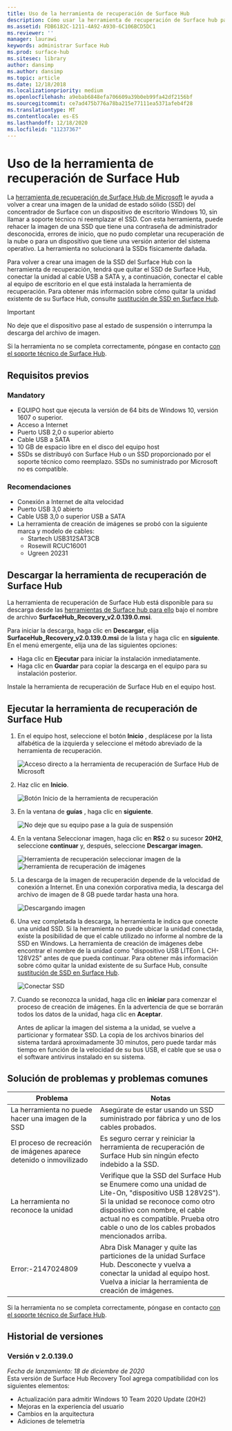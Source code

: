 ```yaml
---
title: Uso de la herramienta de recuperación de Surface Hub
description: Cómo usar la herramienta de recuperación de Surface hub para volver a crear una imagen de SSD.
ms.assetid: FDB6182C-1211-4A92-A930-6C106BCD5DC1
ms.reviewer: ''
manager: laurawi
keywords: administrar Surface Hub
ms.prod: surface-hub
ms.sitesec: library
author: dansimp
ms.author: dansimp
ms.topic: article
ms.date: 12/18/2018
ms.localizationpriority: medium
ms.openlocfilehash: a9ebab6848efa706609a39b0eb99fa42df2156bf
ms.sourcegitcommit: ce7ad475b776a78ba215e77111ea5371afeb4f28
ms.translationtype: MT
ms.contentlocale: es-ES
ms.lasthandoff: 12/18/2020
ms.locfileid: "11237367"
---
```

# Uso de la herramienta de recuperación de Surface Hub

La [herramienta de recuperación de Surface Hub de Microsoft](https://www.microsoft.com/download/details.aspx?id=52210) le ayuda a volver a crear una imagen de la unidad de estado sólido (SSD) del concentrador de Surface con un dispositivo de escritorio Windows 10, sin llamar a soporte técnico ni reemplazar el SSD. Con esta herramienta, puede rehacer la imagen de una SSD que tiene una contraseña de administrador desconocida, errores de inicio, que no pudo completar una recuperación de la nube o para un dispositivo que tiene una versión anterior del sistema operativo. La herramienta no solucionará la SSDs físicamente dañada.

Para volver a crear una imagen de la SSD del Surface Hub con la herramienta de recuperación, tendrá que quitar el SSD de Surface Hub, conectar la unidad al cable USB a SATA y, a continuación, conectar el cable al equipo de escritorio en el que está instalada la herramienta de recuperación. Para obtener más información sobre cómo quitar la unidad existente de su Surface Hub, consulte [sustitución de SSD en Surface Hub](surface-hub-ssd-replacement.md).

> [!IMPORTANT]
> No deje que el dispositivo pase al estado de suspensión o interrumpa la descarga del archivo de imagen.

Si la herramienta no se completa correctamente, póngase en contacto [con el soporte técnico de Surface Hub](https://support.microsoft.com/help/4037644/surface-contact-surface-warranty-and-software-support).

## Requisitos previos

### Mandatory

- EQUIPO host que ejecuta la versión de 64 bits de Windows 10, versión 1607 o superior.
- Acceso a Internet
- Puerto USB 2,0 o superior abierto
- Cable USB a SATA
- 10 GB de espacio libre en el disco del equipo host
- SSDs se distribuyó con Surface Hub o un SSD proporcionado por el soporte técnico como reemplazo. SSDs no suministrado por Microsoft no es compatible.

### Recomendaciones

- Conexión a Internet de alta velocidad
- Puerto USB 3,0 abierto
- Cable USB 3,0 o superior USB a SATA
- La herramienta de creación de imágenes se probó con la siguiente marca y modelo de cables:
    - Startech USB312SAT3CB
    - Rosewill RCUC16001
    - Ugreen 20231

## Descargar la herramienta de recuperación de Surface Hub

La herramienta de recuperación de Surface Hub está disponible para su descarga desde las [herramientas de Surface hub para ello](https://www.microsoft.com/download/details.aspx?id=52210)  bajo el nombre de archivo **SurfaceHub_Recovery_v2.0.139.0.msi**.

Para iniciar la descarga, haga clic en **Descargar**, elija **SurfaceHub_Recovery_v2.0.139.0.msi** de la lista y haga clic en **siguiente**. En el menú emergente, elija una de las siguientes opciones:

- Haga clic en **Ejecutar** para iniciar la instalación inmediatamente.
- Haga clic en **Guardar** para copiar la descarga en el equipo para su instalación posterior.

Instale la herramienta de recuperación de Surface Hub en el equipo host.

## Ejecutar la herramienta de recuperación de Surface Hub

1. En el equipo host, seleccione el botón **Inicio** , desplácese por la lista alfabética de la izquierda y seleccione el método abreviado de la herramienta de recuperación.

    ![Acceso directo a la herramienta de recuperación de Surface Hub de Microsoft](images/shrt-shortcut.png)

2. Haz clic en **Inicio**.

    ![Botón Inicio de la herramienta de recuperación](images/shrt-start.png)


3. En la ventana de **guías** , haga clic en **siguiente**.

    ![No deje que su equipo pase a la guía de suspensión](images/shrt-guidance.png)

4. En la ventana Seleccionar imagen, haga clic en **RS2** o su sucesor **20H2**, seleccione **continuar** y, después, seleccione **Descargar imagen.**

     ![Herramienta de recuperación seleccionar imagen de la ](images/shrt-select-image.png) ![ herramienta de recuperación de imágenes](images/shrt-download-image.png)

5. La descarga de la imagen de recuperación depende de la velocidad de conexión a Internet. En una conexión corporativa media, la descarga del archivo de imagen de 8 GB puede tardar hasta una hora.

    ![Descargando imagen](images/shrt-download.png)



5. Una vez completada la descarga, la herramienta le indica que conecte una unidad SSD. Si la herramienta no puede ubicar la unidad conectada, existe la posibilidad de que el cable utilizado no informe al nombre de la SSD en Windows.  La herramienta de creación de imágenes debe encontrar el nombre de la unidad como "dispositivo USB LITEon L CH-128V2S" antes de que pueda continuar.  Para obtener más información sobre cómo quitar la unidad existente de su Surface Hub, consulte [sustitución de SSD en Surface Hub](surface-hub-ssd-replacement.md).

    ![Conectar SSD](images/shrt-drive.png)

6. Cuando se reconozca la unidad, haga clic en **iniciar** para comenzar el proceso de creación de imágenes. En la advertencia de que se borrarán todos los datos de la unidad, haga clic en **Aceptar**.



    Antes de aplicar la imagen del sistema a la unidad, se vuelve a particionar y formatear SSD. La copia de los archivos binarios del sistema tardará aproximadamente 30 minutos, pero puede tardar más tiempo en función de la velocidad de su bus USB, el cable que se usa o el software antivirus instalado en su sistema.



## Solución de problemas y problemas comunes

Problema | Notas
--- | ---
La herramienta no puede hacer una imagen de la SSD | Asegúrate de estar usando un SSD suministrado por fábrica y uno de los cables probados.
El proceso de recreación de imágenes aparece detenido o inmovilizado | Es seguro cerrar y reiniciar la herramienta de recuperación de Surface Hub sin ningún efecto indebido a la SSD.
La herramienta no reconoce la unidad | Verifique que la SSD del Surface Hub se Enumere como una unidad de Lite-On, "dispositivo USB 128V2S").  Si la unidad se reconoce como otro dispositivo con nombre, el cable actual no es compatible. Prueba otro cable o uno de los cables probados mencionados arriba.
Error:-2147024809 | Abra Disk Manager y quite las particiones de la unidad Surface Hub.  Desconecte y vuelva a conectar la unidad al equipo host. Vuelva a iniciar la herramienta de creación de imágenes.

Si la herramienta no se completa correctamente, póngase en contacto [con el soporte técnico de Surface Hub](https://support.microsoft.com/help/4037644/surface-contact-surface-warranty-and-software-support).

## Historial de versiones

### Versión v 2.0.139.0

*Fecha de lanzamiento: 18 de diciembre de 2020*<br>
Esta versión de Surface Hub Recovery Tool agrega compatibilidad con los siguientes elementos:
- Actualización para admitir Windows 10 Team 2020 Update (20H2)
- Mejoras en la experiencia del usuario
- Cambios en la arquitectura
- Adiciones de telemetría

